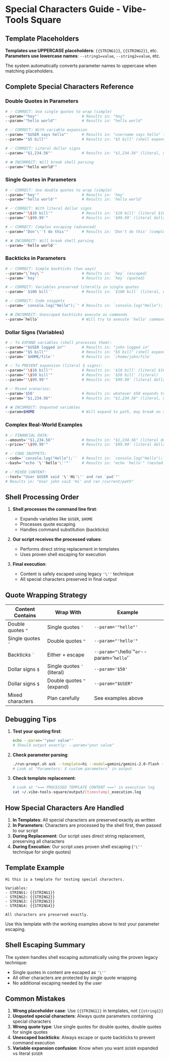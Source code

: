 # Special Characters Guide - Vibe-Tools Square

## Template Placeholders

**Templates use UPPERCASE placeholders**: `{{STRING1}}`, `{{STRING2}}`, etc.
**Parameters use lowercase names**: `--string1=value`, `--string2=value`, etc.

The system automatically converts parameter names to uppercase when matching placeholders.



## Complete Special Characters Reference

### Double Quotes in Parameters
```bash
# ✅ CORRECT: Use single quotes to wrap (simple)
--param='"hey"'                   # Results in: "hey"
--param='"hello world"'           # Results in: "hello world"

# ✅ CORRECT: With variable expansion
--param='"$USER says hello"'      # Results in: "username says hello" (variable expanded)
--param='"$5 bill"'               # Results in: "$5 bill" (shell expands $5)

# ✅ CORRECT: Literal dollar signs
--param='"$1,234.56"'             # Results in: "$1,234.56" (literal, $1 usually empty)

# ❌ INCORRECT: Will break shell parsing
--param=""hello world""
```

### Single Quotes in Parameters  
```bash
# ✅ CORRECT: Use double quotes to wrap (simple)
--param="'hey'"                   # Results in: 'hey'
--param="'hello world'"           # Results in: 'hello world'

# ✅ CORRECT: With literal dollar signs
--param="'\$10 bill'"             # Results in: '$10 bill' (literal $10)
--param="'\$99.99'"               # Results in: '$99.99' (literal dollar sign)

# ✅ CORRECT: Complex escaping (advanced)
--param="'Don'\''t do this'"      # Results in: 'Don't do this' (complex escaping)

# ❌ INCORRECT: Will break shell parsing
--param=''hello world''
```

### Backticks in Parameters
```bash
# ✅ CORRECT: Simple backticks (two ways)
--param="\`hey\`"                 # Results in: `hey` (escaped)
--param='`hey`'                   # Results in: `hey` (quoted)

# ✅ CORRECT: Variables preserved literally in single quotes
--param='`$100 bill`'             # Results in: `$100 bill` (literal, no expansion in single quotes)

# ✅ CORRECT: Code snippets
--param='`console.log("Hello");`' # Results in: `console.log("Hello");`

# ❌ INCORRECT: Unescaped backticks execute as commands
--param=`hello`                   # Will try to execute 'hello' command
```

### Dollar Signs (Variables)
```bash
# ✅ To EXPAND variables (shell processes them):
--param='"$USER logged in"'       # Results in: "john logged in"
--param='"$5 bill"'               # Results in: "$5 bill" (shell expands $5)
--param='`$HOME/file`'            # Results in: `/home/john/file`

# ✅ To PREVENT expansion (literal $ signs):
--param="'\$10 bill'"             # Results in: '$10 bill' (literal $10)
--param="'\$50 bill'"             # Results in: '$50 bill' (literal)
--param="'\$99.99'"               # Results in: '$99.99' (literal dollar sign)

# ✅ Mixed scenarios:
--param='$50'                     # Results in: whatever $50 expands to (usually empty)
--param='"$1,234.56"'             # Results in: "$1,234.56" (literal, $1 usually empty)

# ❌ INCORRECT: Unquoted variables
--param=$HOME                     # Will expand to path, may break on spaces
```

### Complex Real-World Examples
```bash
# ✅ FINANCIAL DATA:
--amount='"$1,234.56"'            # Results in: "$1,234.56" (literal dollar sign)
--price="'\$99.99'"               # Results in: '$99.99' (literal dollar sign)

# ✅ CODE SNIPPETS:
--code='`console.log("Hello");`'  # Results in: `console.log("Hello");`
--bash='"echo '\''hello'\''"'     # Results in: "echo 'hello'" (nested quotes)

# ✅ MIXED CONTENT:
--text='"User $USER said '\''Hi'\'' and ran `pwd`"'
# Results in: "User john said 'Hi' and ran /current/path"
```

## Shell Processing Order

1. **Shell processes the command line first**:
   - Expands variables like `$USER`, `$HOME`
   - Processes quote escaping
   - Handles command substitution (backticks)

2. **Our script receives the processed values**:
   - Performs direct string replacement in templates
   - Uses proven shell escaping for execution

3. **Final execution**:
   - Content is safely escaped using legacy `'\''` technique
   - All special characters preserved in final output

## Quote Wrapping Strategy

| Content Contains | Wrap With | Example |
|------------------|-----------|---------|
| Double quotes `"` | Single quotes `'` | `--param='"hello"'` |
| Single quotes `'` | Double quotes `"` | `--param="'hello'"` |
| Backticks `` ` `` | Either + escape | `--param="\`hello\`"` or `--param='`hello`'` |
| Dollar signs `$` | Single quotes `'` (literal) | `--param='$50'` |
| Dollar signs `$` | Double quotes `"` (expand) | `--param="$USER"` |
| Mixed characters | Plan carefully | See examples above |

## Debugging Tips

1. **Test your quoting first**:
   ```bash
   echo --param='"your value"'
   # Should output exactly: --param="your value"
   ```

2. **Check parameter parsing**:
   ```bash
   ./run-prompt.sh ask --template=hi --model=gemini/gemini-2.0-flash --your-param
   # Look at "Parameters: X custom parameters" in output
   ```

3. **Check template replacement**:
   ```bash
   # Look at "=== PROCESSED TEMPLATE CONTENT ===" in execution log
   cat ~/.vibe-tools-square/output/[timestamp]_execution.log
   ```

## How Special Characters Are Handled

1. **In Templates**: All special characters are preserved exactly as written
2. **In Parameters**: Characters are processed by the shell first, then passed to our script
3. **During Replacement**: Our script uses direct string replacement, preserving all characters
4. **During Execution**: Our script uses proven shell escaping (`'\''` technique for single quotes)

## Template Example

```
Hi this is a template for testing special characters.

Variables:
- STRING1: {{STRING1}}
- STRING2: {{STRING2}}  
- STRING3: {{STRING3}}
- STRING4: {{STRING4}}

All characters are preserved exactly.
```

Use this template with the working examples above to test your parameter escaping.

## Shell Escaping Summary

The system handles shell escaping automatically using the proven legacy technique:
- Single quotes in content are escaped as `'\''`
- All other characters are protected by single quote wrapping
- No additional escaping needed by the user

## Common Mistakes

1. **Wrong placeholder case**: Use `{{STRING1}}` in templates, not `{{string1}}`
2. **Unquoted special characters**: Always quote parameters containing special characters
3. **Wrong quote type**: Use single quotes for double quotes, double quotes for single quotes
4. **Unescaped backticks**: Always escape or quote backticks to prevent command execution
5. **Variable expansion confusion**: Know when you want `$USER` expanded vs literal `$USER`
